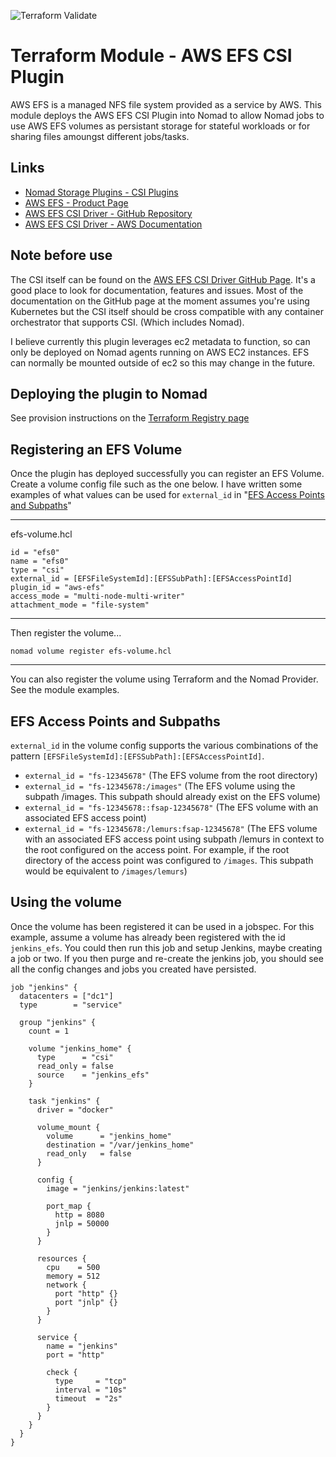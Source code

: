![Terraform Validate](https://github.com/KristophUK/terraform-nomad-aws-efs-csi-plugin/workflows/Terraform%20Validate/badge.svg?branch=master)

# Terraform Module - AWS EFS CSI Plugin

AWS EFS is a managed NFS file system provided as a service by AWS. This module deploys the AWS EFS CSI Plugin into Nomad to allow Nomad jobs to use AWS EFS volumes as persistant storage for stateful workloads or for sharing files amoungst different jobs/tasks.

## Links

- [Nomad Storage Plugins - CSI Plugins](https://www.nomadproject.io/docs/internals/plugins/csi#csi-plugins)
- [AWS EFS - Product Page](https://aws.amazon.com/efs/)
- [AWS EFS CSI Driver - GitHub Repository](https://github.com/kubernetes-sigs/aws-efs-csi-driver)
- [AWS EFS CSI Driver - AWS Documentation](https://docs.aws.amazon.com/eks/latest/userguide/efs-csi.html)

## Note before use

The CSI itself can be found on the [AWS EFS CSI Driver GitHub Page](https://github.com/kubernetes-sigs/aws-efs-csi-driver). It's a good place to look for documentation, features and issues. Most of the documentation on the GitHub page at the moment assumes you're using Kubernetes but the CSI itself should be cross compatible with any container orchestrator that supports CSI. (Which includes Nomad).

I believe currently this plugin leverages ec2 metadata to function, so can only be deployed on Nomad agents running on AWS EC2 instances. EFS can normally be mounted outside of ec2 so this may change in the future.

## Deploying the plugin to Nomad

See provision instructions on the [Terraform Registry page](https://registry.terraform.io/modules/KristophUK/aws-efs-csi-plugin/nomad/)

## Registering an EFS Volume

Once the plugin has deployed successfully you can register an EFS Volume. Create a volume config file such as the one below. I have written some examples of what values can be used for `external_id` in "[EFS Access Points and Subpaths](https://github.com/KristophUK/terraform-nomad-aws-efs-csi-plugin#efs-access-points-and-subpaths)"

---
efs-volume.hcl
```HCL
id = "efs0"
name = "efs0"
type = "csi"
external_id = [EFSFileSystemId]:[EFSSubPath]:[EFSAccessPointId]
plugin_id = "aws-efs"
access_mode = "multi-node-multi-writer"
attachment_mode = "file-system"
```
---
Then register the volume...
```shell
nomad volume register efs-volume.hcl
```
---
You can also register the volume using Terraform and the Nomad Provider. See the module examples.

## EFS Access Points and Subpaths

`external_id` in the volume config supports the various combinations of the pattern `[EFSFileSystemId]:[EFSSubPath]:[EFSAccessPointId]`.

- `external_id = "fs-12345678"` (The EFS volume from the root directory)
- `external_id = "fs-12345678:/images"` (The EFS volume using the subpath /images. This subpath should already exist on the EFS volume)
- `external_id = "fs-12345678::fsap-12345678"` (The EFS volume with an associated EFS access point)
- `external_id = "fs-12345678:/lemurs:fsap-12345678"` (The EFS volume with an associated EFS access point using subpath /lemurs in context to the root configured on the access point. For example, if the root directory of the access point was configured to `/images`. This subpath would be equivalent to `/images/lemurs`)

## Using the volume

Once the volume has been registered it can be used in a jobspec. For this example, assume a volume has already been registered with the id `jenkins_efs`. You could then run this job and setup Jenkins, maybe creating a job or two. If you then purge and re-create the jenkins job, you should see all the config changes and jobs you created have persisted.

```HCL
job "jenkins" {
  datacenters = ["dc1"]
  type        = "service"

  group "jenkins" {
    count = 1

    volume "jenkins_home" {
      type      = "csi"
      read_only = false
      source    = "jenkins_efs"
    }

    task "jenkins" {
      driver = "docker"

      volume_mount {
        volume      = "jenkins_home"
        destination = "/var/jenkins_home"
        read_only   = false
      }

      config {
        image = "jenkins/jenkins:latest"

        port_map {
          http = 8080
          jnlp = 50000
        }
      }

      resources {
        cpu    = 500
        memory = 512
        network {
          port "http" {}
          port "jnlp" {}
        }
      }

      service {
        name = "jenkins"
        port = "http"

        check {
          type     = "tcp"
          interval = "10s"
          timeout  = "2s"
        }
      }
    }
  }
}
```